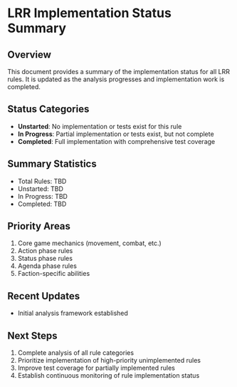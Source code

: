 # LRR Implementation Status Summary

## Overview
This document provides a summary of the implementation status for all LRR rules. It is updated as the analysis progresses and implementation work is completed.

## Status Categories
- **Unstarted**: No implementation or tests exist for this rule
- **In Progress**: Partial implementation or tests exist, but not complete
- **Completed**: Full implementation with comprehensive test coverage

## Summary Statistics
- Total Rules: TBD
- Unstarted: TBD
- In Progress: TBD
- Completed: TBD

## Priority Areas
1. Core game mechanics (movement, combat, etc.)
2. Action phase rules
3. Status phase rules
4. Agenda phase rules
5. Faction-specific abilities

## Recent Updates
- Initial analysis framework established

## Next Steps
1. Complete analysis of all rule categories
2. Prioritize implementation of high-priority unimplemented rules
3. Improve test coverage for partially implemented rules
4. Establish continuous monitoring of rule implementation status